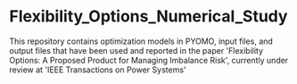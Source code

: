 # Flexibility_Options_Numerical_Study
This repository contains optimization models in PYOMO, input files, and output files that have been used and reported in the paper 'Flexibility Options: A Proposed Product for Managing Imbalance Risk', currently under review at 'IEEE Transactions on Power Systems'
